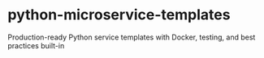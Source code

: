 # python-microservice-templates
Production-ready Python service templates with Docker, testing, and best practices built-in
